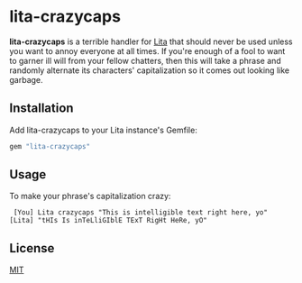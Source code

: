 # lita-crazycaps

**lita-crazycaps** is a terrible handler for [Lita](https://github.com/jimmycuadra/lita) that should never be used unless you want to annoy everyone at all times. If you're enough of a fool to want to garner ill will from your fellow chatters, then this will take a phrase and randomly alternate its characters' capitalization so it comes out looking like garbage.

## Installation

Add lita-crazycaps to your Lita instance's Gemfile:

``` ruby
gem "lita-crazycaps"
```

## Usage

To make your phrase's capitalization crazy:

```
 [You] Lita crazycaps "This is intelligible text right here, yo"
[Lita] "tHIs Is inTeLliGIblE TExT RigHt HeRe, yO"
```

## License

[MIT](http://opensource.org/licenses/MIT)
